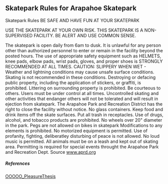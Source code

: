 ## Skatepark Rules for Arapahoe Skatepark

Skatepark Rules
BE SAFE AND HAVE FUN AT YOUR SKATEPARK

USE THE SKATEPARK AT YOUR OWN RISK. THIS SKATEPARK IS A NON-SUPERVISED FACILITY. BE ALERT AND USE COMMON SENSE.

The skatepark is open daily from 6am to dusk. It is unlawful for any person other than authorized personnel to enter or remain in the facility beyond the posted hours.
The use of appropriate safety equipment such as HELMETS, knee pads, elbow pads, wrist pads, gloves, and proper shoes is STRONGLY RECOMMENDED AT ALL TIMES.
CAUTION: SLIPPERY WHEN WET - Weather and lightning conditions may cause unsafe surface conditions. Skating is not recommended in these conditions.
Destroying or defacing public property, including the application of stickers, or graffiti, is prohibited. Littering on surrounding property is prohibited.
Be courteous to others. Users must be under control at all times. Uncontrolled skating and other activities that endanger others will not be tolerated and will result in ejection from skatepark.
The Arapahoe Park and Recreation District has the right to close the facility without notice.
No glass containers. Keep food and drink items off the skate surfaces.
Put all trash in receptacles.
Use of drugs, alcohol, and tobacco products are prohibited.
No wheels over 20" diameter in the park.
Pegs are not allowed on bikes in skatepark
Modifications to any elements is prohibited.
No motorized equipment is permitted.
Use of profanity, fighting, deliberatley disturbing of peace is not allowed.
No loud music is permitted.
All animals must be on a leash and kept out of skating area.
Permitting is required for special events throught the Arapahoe Park and Recreation Dept.
Source
www.aprd.org

##### References
[OOOOO_PleasureThesis](OOOOO_PleasureThesis.md)